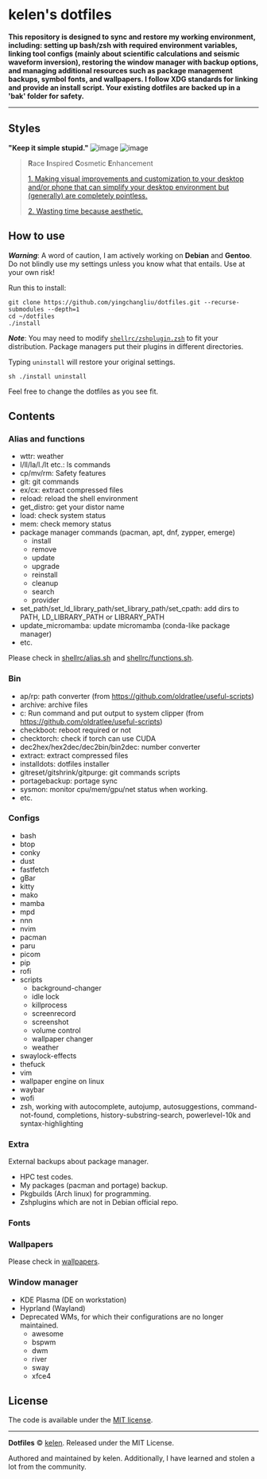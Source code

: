 # kelen's dotfiles

**This repository is designed to sync and restore my working environment, including: setting up bash/zsh with required environment variables, linking tool configs (mainly about scientific calculations and seismic waveform inversion), restoring the window manager with backup options, and managing additional resources such as package management backups, symbol fonts, and wallpapers. I follow XDG standards for linking and provide an install script. Your existing dotfiles are backed up in a 'bak' folder for safety.**

---

## Styles  
**"Keep it simple stupid."**
![image](./assets/desktop.jpg)
![image](./assets/plasma.jpg)
<!-- ![image](./assets/windows.jpg) -->

> **R**ace **I**nspired **C**osmetic **E**nhancement
>
> [1. Making visual improvements and customization to your desktop and/or phone that can simplify your desktop environment but (generally) are completely pointless.](https://github.com/chloechantelle/)
> 
> [2. Wasting time because aesthetic.](https://github.com/chloechantelle/)


## How to use
***Warning***: A word of caution, I am actively working on **Debian** and **Gentoo**. Do not blindly use my settings unless you know what that entails. Use at your own risk!

Run this to install:
```
git clone https://github.com/yingchangliu/dotfiles.git --recurse-submodules --depth=1
cd ~/dotfiles
./install
```
***Note***: You may need to modify  [`shellrc/zshplugin.zsh`](./shellrc/zshplugin.zsh) to fit your distribution. Package managers put their plugins in different directories.

Typing `uninstall` will restore your original settings.
```
sh ./install uninstall
```
Feel free to change the dotfiles as you see fit.

## Contents

### Alias and functions
- wttr: weather
- l/ll/la/l./lt etc.: ls commands
- cp/mv/rm: Safety features
- git: git commands
- ex/cx: extract compressed files
- reload: reload the shell environment
- get_distro: get your distor name
- load: check system status
- mem: check memory status
- package manager commands (pacman, apt, dnf, zypper, emerge)
    - install
    - remove
    - update
    - upgrade
    - reinstall
    - cleanup
    - search
    - provider
- set_path/set_ld_library_path/set_library_path/set_cpath: add dirs to PATH, LD_LIBRARY_PATH or LIBRARY_PATH
- update_micromamba: update micromamba (conda-like package manager)
- etc. 

Please check in [shellrc/alias.sh](./shellrc/alias.sh) and [shellrc/functions.sh](./shellrc/functions.sh).

### Bin
- ap/rp: path converter (from https://github.com/oldratlee/useful-scripts)
- archive: archive files
- c: Run command and put output to system clipper (from https://github.com/oldratlee/useful-scripts)
- checkboot: reboot required or not
- checktorch: check if torch can use CUDA
- dec2hex/hex2dec/dec2bin/bin2dec: number converter
- extract: extract compressed files
- installdots: dotfiles installer
- gitreset/gitshrink/gitpurge: git commands scripts
- portagebackup: portage sync
- sysmon: monitor cpu/mem/gpu/net status when working.
- etc.


### Configs
- bash
- btop
- conky
- dust
- fastfetch
- gBar
- kitty
- mako
- mamba
- mpd
- nnn
- nvim
- pacman
- paru
- picom
- pip
- rofi
- scripts
    - background-changer
    - idle lock
    - killprocess
    - screenrecord
    - screenshot
    - volume control
    - wallpaper changer
    - weather
- swaylock-effects
- thefuck
- vim
- wallpaper engine on linux
- waybar
- wofi
- zsh, working with autocomplete, autojump, autosuggestions, command-not-found, completions, history-substring-search, powerlevel-10k and syntax-highlighting

### Extra
External backups about package manager.
- HPC test codes.
- My packages (pacman and portage) backup.
- Pkgbuilds (Arch linux) for programming. 
- Zshplugins which are not in Debian official repo.

### Fonts


### Wallpapers
Please check in [wallpapers](./wallpapers/).

### Window manager
- KDE Plasma (DE on workstation)
- Hyprland (Wayland)
- Deprecated WMs, for which their configurations are no longer maintained.
    - awesome
    - bspwm
    - dwm
    - river
    - sway
    - xfce4



## License
The code is available under the [MIT license][license].

---
**Dotfiles** © [kelen](https://github.com/YingchangLiu/). Released under the MIT License.

Authored and maintained by kelen. Additionally, I have learned and stolen a lot from the community.

<!-- Link labels: -->
[license]: LICENSE
